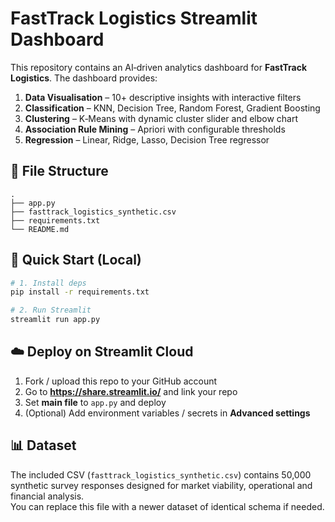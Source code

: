 # FastTrack Logistics Streamlit Dashboard

This repository contains an AI‑driven analytics dashboard for **FastTrack Logistics**.
The dashboard provides:

1. **Data Visualisation** – 10+ descriptive insights with interactive filters  
2. **Classification** – KNN, Decision Tree, Random Forest, Gradient Boosting  
3. **Clustering** – K‑Means with dynamic cluster slider and elbow chart  
4. **Association Rule Mining** – Apriori with configurable thresholds  
5. **Regression** – Linear, Ridge, Lasso, Decision Tree regressor  

## 📂 File Structure
```
.
├── app.py
├── fasttrack_logistics_synthetic.csv
├── requirements.txt
└── README.md
```

## 🚀 Quick Start (Local)
```bash
# 1. Install deps
pip install -r requirements.txt

# 2. Run Streamlit
streamlit run app.py
```

## ☁️ Deploy on Streamlit Cloud
1. Fork / upload this repo to your GitHub account  
2. Go to **https://share.streamlit.io/** and link your repo  
3. Set **main file** to `app.py` and deploy  
4. (Optional) Add environment variables / secrets in **Advanced settings**  

## 📊 Dataset
The included CSV (`fasttrack_logistics_synthetic.csv`) contains 50,000 synthetic survey responses
designed for market viability, operational and financial analysis.  
You can replace this file with a newer dataset of identical schema if needed.